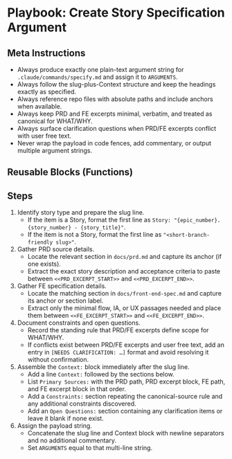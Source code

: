# Playbook: Create Story Specification Argument

## Meta Instructions

- Always produce exactly one plain-text argument string for
  `.claude/commands/specify.md` and assign it to `ARGUMENTS`.
- Always follow the slug-plus-Context structure and keep the headings exactly as
  specified.
- Always reference repo files with absolute paths and include anchors when
  available.
- Always keep PRD and FE excerpts minimal, verbatim, and treated as canonical
  for WHAT/WHY.
- Always surface clarification questions when PRD/FE excerpts conflict with user
  free text.
- Never wrap the payload in code fences, add commentary, or output multiple
  argument strings.

## Reusable Blocks (Functions)

## Steps

1. Identify story type and prepare the slug line.
   - If the item is a Story, format the first line as
     `Story: "{epic_number}.{story_number} - {story_title}"`.
   - If the item is not a Story, format the first line as
     `"<short-branch-friendly slug>"`.
2. Gather PRD source details.
   - Locate the relevant section in `docs/prd.md` and capture its anchor (if one
     exists).
   - Extract the exact story description and acceptance criteria to paste
     between `<<PRD_EXCERPT_START>>` and `<<PRD_EXCERPT_END>>`.
3. Gather FE specification details.
   - Locate the matching section in `docs/front-end-spec.md` and capture its
     anchor or section label.
   - Extract only the minimal flow, IA, or UX passages needed and place them
     between `<<FE_EXCERPT_START>>` and `<<FE_EXCERPT_END>>`.
4. Document constraints and open questions.
   - Record the standing rule that PRD/FE excerpts define scope for WHAT/WHY.
   - If conflicts exist between PRD/FE excerpts and user free text, add an entry
     in `[NEEDS CLARIFICATION: …]` format and avoid resolving it without
     confirmation.
5. Assemble the `Context:` block immediately after the slug line.
   - Add a line `Context:` followed by the sections below.
   - List `Primary Sources:` with the PRD path, PRD excerpt block, FE path, and
     FE excerpt block in that order.
   - Add a `Constraints:` section repeating the canonical-source rule and any
     additional constraints discovered.
   - Add an `Open Questions:` section containing any clarification items or
     leave it blank if none exist.
6. Assign the payload string.
   - Concatenate the slug line and Context block with newline separators and no
     additional commentary.
   - Set `ARGUMENTS` equal to that multi-line string.
